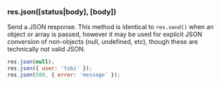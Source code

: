 <h3 id='res.json'>res.json([status|body], [body])</h3>

Send a JSON response. This method is identical
to `res.send()` when an object or
array is passed, however it may be used for
explicit JSON conversion of non-objects (null, undefined, etc),
though these are technically not valid JSON.

```js
res.json(null);
res.json({ user: 'tobi' });
res.json(500, { error: 'message' });
```
